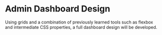 # Admin Dashboard Design
Using grids and a combination of previously learned tools such as flexbox and intermediate CSS properties, a full dashboard design will be developed.
